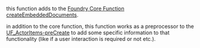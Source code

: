 this function adds to the [Foundry Core Function createEmbeddedDocuments](https://foundryvtt.com/api/classes/foundry.abstract.Document.html#createEmbeddedDocuments). 

in addition to the core function, this function works as a preprocessor to the [UF_ActorItems-preCreate](../User%20Functions/UF_ActorItems-preCreate.md) to add some specific information to that functionality (like if a user interaction is required or not etc.).